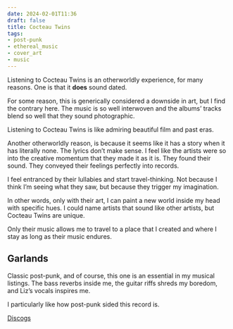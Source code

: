 ```yaml
---
date: 2024-02-01T11:36
draft: false
title: Cocteau Twins
tags:
- post-punk
- ethereal_music
- cover_art
- music
---
```

Listening to Cocteau Twins is an otherworldly experience, for many reasons. One is that it **does** sound dated.

For some reason, this is generically considered a downside in art, but I find the contrary here. The music is so well interwoven and the albums’ tracks blend so well that they sound photographic.

Listening to Cocteau Twins is like admiring beautiful film and past eras.

Another otherworldly reason, is because it seems like it has a story when it has literally none. The lyrics don’t make sense. I feel like the artists were so into the creative momentum that they made it as it is. They found their sound. They conveyed their feelings perfectly into records.

I feel entranced by their lullabies and start travel-thinking. Not because I think I’m seeing what they saw, but because they trigger my imagination.

In other words, only with their art, I can paint a new world inside my head with specific hues. I could name artists that sound like other artists, but Cocteau Twins are unique.

Only their music allows me to travel to a place that I created and where I stay as long as their music endures.

## Garlands

Classic post-punk, and of course, this one is an essential in my musical listings. The bass reverbs inside me, the guitar riffs shreds my boredom, and Liz’s vocals inspires me.

I particularly like how post-punk sided this record is.

[Discogs](https://www.discogs.com/master/452-Cocteau-Twins-Garlands)